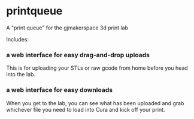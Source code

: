 # printqueue
A "print queue" for the gjmakerspace 3d print lab

Includes:
### a web interface for easy drag-and-drop uploads
This is for uploading your STLs or raw gcode from home before you head into the lab.

### a web interface for easy downloads 
When you get to the lab, you can see what has been uploaded and grab whichever file you need to load into Cura and kick off your print.

